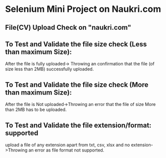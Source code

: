# Selenium Mini Project on Naukri.com

## File(CV) Upload Check on "naukri.com"

## To Test and Validate the file size check (Less than maximum Size):
After the file is fully uploaded-> Throwing an confirmation that the file (of size less than 2MB) successfully uploaded.

## To Test and Validate the file size check	(More than maximum Size):
After the file is Not uploaded->Throwing an error that the file of size More than 2MB has to be uploaded.

## To Test and Validate the file extension/format: supported
upload a file of any extension apart from txt, csv, xlsx and no extension->Throwing an error as file format not supported.



